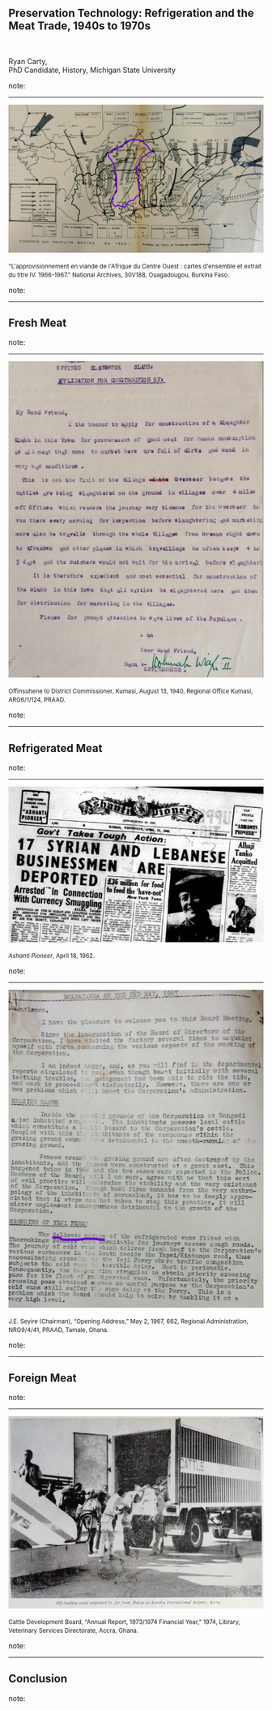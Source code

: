 ## Preservation Technology: Refrigeration and the Meat Trade, 1940s to 1970s

<br>

Ryan Carty,<br>PhD Candidate, History, Michigan State University

note: 

---

<img class="r-stretch" src="media/carte-1966.png">

<small>"L'approvisionnement en viande de l'Afrique du Centre Ouest : cartes d'ensemble et extrait du titre IV. 1966-1967." National Archives, 30V188, Ouagadougou, Burkina Faso.</small>

note: 

---

## Fresh Meat

note: 

-----

<img class="r-stretch" src="media/offinsu-slaughter-slab.png">

<small>Offinsuhene to District Commissioner, Kumasi, August 13, 1940, Regional Office Kumasi, ARG6/1/124, PRAAD.</small>

note: 

---

## Refrigerated Meat

note: 

-----

<img class="r-stretch" src="media/alhaji-tanko-aquitted.png">

<small>*Ashanti Pioneer*, April 18, 1962.</small>

note: 

-----

<img class="r-stretch" src="media/delicate-nature.png">

<small>J.E. Seyire (Chairman), “Opening Address,” May 2, 1967, 662, Regional Administration, NRG9/4/41, PRAAD, Tamale, Ghana.</small>

note: 

---

## Foreign Meat

note: 

-----

<img class="r-stretch" src="media/unloading-frozen-carcasses-1973.jpg">

<small>Cattle Development Board, “Annual Report, 1973/1974 Financial Year,” 1974, Library, Veterinary Services Directorate, Accra, Ghana.</small>

note: 

---

## Conclusion

note: 